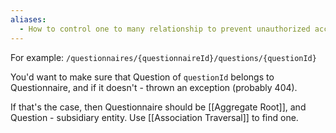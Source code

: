 ```yaml
---
aliases:
  - How to control one to many relationship to prevent unauthorized access
---
```

For example:
`/questionnaires/{questionnaireId}/questions/{questionId}`

You'd want to make sure that Question of `questionId` belongs to Questionnaire, and if it doesn't - thrown an exception (probably 404).

If that's the case, then Questionnaire should be [[Aggregate Root]], and Question - subsidiary entity. Use [[Association Traversal]] to find one.

